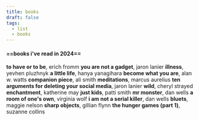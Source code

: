 ```yaml
---
title: books
draft: false
tags:
  - list
  - books
---
```

#### ==**books i've read in 2024**==
**to have or to be**, erich fromm
**you are not a gadget**, jaron lanier
**illness**, yevhen pluzhnyk
**a little life**, hanya yanagihara
**become what you are**, alan w. watts
**companion piece**, ali smith
**meditations**, marcus aurelius
**ten arguments for deleting your social media**, jaron lanier
**wild**, cheryl strayed
**enchantment**, katherine may
**just kids**, patti smith
**mr monster**, dan wells
**a room of one's own**, virginia wolf
**i am not a serial killer**, dan wells
**bluets**, maggie nelson
**sharp objects**, gillian flynn
**the hunger games (part 1)**, suzanne collins